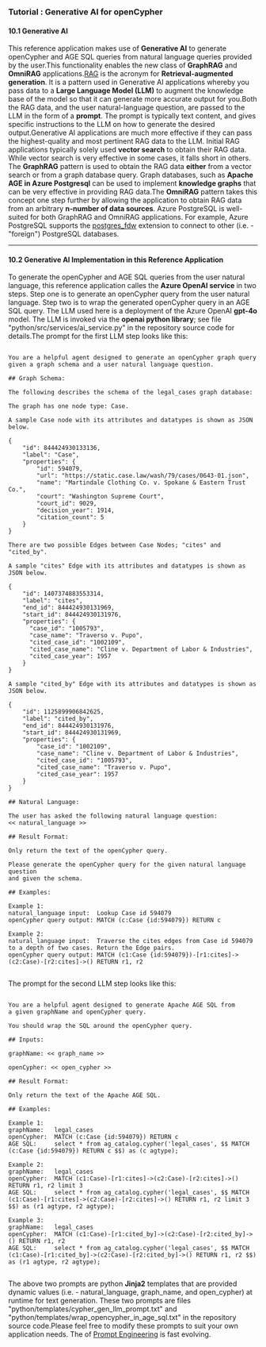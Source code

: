 ### Tutorial : Generative AI for openCypher

####  10.1 Generative AI

This reference application makes use of **Generative AI**
to generate openCypher and AGE SQL queries from natural language queries
provided by the user.This functionality enables the new class of
**GraphRAG** and **OmniRAG** applications.[RAG](https://azure.microsoft.com/en-us/resources/cloud-computing-dictionary/what-is-retrieval-augmented-generation-rag)
is the acronym for **Retrieval-augmented generation**. It is a pattern used
in Generative AI applications whereby you pass data to a **Large Language Model (LLM)**
to augment the knowledge base of the model so that it can generate more accurate output for you.Both the RAG data, and the user natural-language question, are passed to the LLM
in the form of a **prompt**. The prompt is typically text content,
and gives specific instructions to the LLM on how to generate the desired output.Generative AI applications are much more effective if they can pass the highest-quality
and most pertinent RAG data to the LLM. Initial RAG applications typically solely used
**vector search** to obtain their RAG data. While vector search is very effective
in some cases, it falls short in others. The **GraphRAG** pattern is used
to obtain the RAG data **either** from a vector search or from a graph database
query. Graph databases, such as **Apache AGE in Azure Postgresql** can be used to
implement **knowledge graphs** that can be very effective in providing RAG data.The **OmniRAG** pattern takes this concept one step further by allowing the
application to obtain RAG data from an arbitrary **n-number of data sources**.
Azure PostgreSQL is well-suited for both GraphRAG and OmniRAG applications.
For example, Azure PostgreSQL supports the
[postgres\_fdw](https://www.postgresql.org/docs/current/postgres-fdw.html)
extension to connect to other (i.e. - "foreign") PostgreSQL databases.

---

####  10.2 Generative AI Implementation in this Reference Application

To generate the openCypher and AGE SQL queries from the user natural language,
this reference application calles the **Azure OpenAI service**
in two steps. Step one is to generate an openCypher query from the user natural language.
Step two is to wrap the generated openCypher query in an AGE SQL query.
The LLM used here is a deployment of the Azure OpenAI **gpt-4o** model.
The LLM is invoked via the **openai python library**; see file
"python/src/services/ai\_service.py" in the repository source code for details.The prompt for the first LLM step looks like this:
```

You are a helpful agent designed to generate an openCypher graph query
given a graph schema and a user natural language question.

## Graph Schema:

The following describes the schema of the legal_cases graph database:

The graph has one node type: Case.

A sample Case node with its attributes and datatypes is shown as JSON below.

{
    "id": 844424930133136,
    "label": "Case",
    "properties": {
        "id": 594079,
        "url": "https://static.case.law/wash/79/cases/0643-01.json",
        "name": "Martindale Clothing Co. v. Spokane & Eastern Trust Co.",
        "court": "Washington Supreme Court",
        "court_id": 9029,
        "decision_year": 1914,
        "citation_count": 5
    }
}

There are two possible Edges between Case Nodes; "cites" and "cited_by".

A sample "cites" Edge with its attributes and datatypes is shown as JSON below.

{
    "id": 1407374883553314,
    "label": "cites",
    "end_id": 844424930131969,
    "start_id": 844424930131976,
    "properties": {
      "case_id": "1005793",
      "case_name": "Traverso v. Pupo",
      "cited_case_id": "1002109",
      "cited_case_name": "Cline v. Department of Labor & Industries",
      "cited_case_year": 1957
    }
}

A sample "cited_by" Edge with its attributes and datatypes is shown as JSON below.

{
    "id": 1125899906842625,
    "label": "cited_by",
    "end_id": 844424930131976,
    "start_id": 844424930131969,
    "properties": {
        "case_id": "1002109",
        "case_name": "Cline v. Department of Labor & Industries",
        "cited_case_id": "1005793",
        "cited_case_name": "Traverso v. Pupo",
        "cited_case_year": 1957
    }
}

## Natural Language:

The user has asked the following natural language question:
<< natural_language >>

## Result Format:

Only return the text of the openCypher query.

Please generate the openCypher query for the given natural language question
and given the schema.

## Examples:

Example 1:
natural_language input:  Lookup Case id 594079
openCypher query output: MATCH (c:Case {id:594079}) RETURN c 

Example 2:
natural_language input:  Traverse the cites edges from Case id 594079 to a depth of two cases. Return the Edge pairs.
openCypher query output: MATCH (c1:Case {id:594079})-[r1:cites]->(c2:Case)-[r2:cites]->() RETURN r1, r2
  
```
The prompt for the second LLM step looks like this:
```

You are a helpful agent designed to generate Apache AGE SQL from 
a given graphName and openCypher query.

You should wrap the SQL around the openCypher query.

## Inputs:

graphName: << graph_name >>

openCypher: << open_cypher >>

## Result Format:

Only return the text of the Apache AGE SQL.

## Examples:

Example 1:
graphName:   legal_cases
openCypher:  MATCH (c:Case {id:594079}) RETURN c 
AGE SQL:     select * from ag_catalog.cypher('legal_cases', $$ MATCH (c:Case {id:594079}) RETURN c $$) as (c agtype);

Example 2:
graphName:   legal_cases
openCypher:  MATCH (c1:Case)-[r1:cites]->(c2:Case)-[r2:cites]->() RETURN r1, r2 limit 3 
AGE SQL:     select * from ag_catalog.cypher('legal_cases', $$ MATCH (c1:Case)-[r1:cites]->(c2:Case)-[r2:cites]->() RETURN r1, r2 limit 3 $$) as (r1 agtype, r2 agtype);

Example 3:
graphName:   legal_cases
openCypher:  MATCH (c1:Case)-[r1:cited_by]->(c2:Case)-[r2:cited_by]->() RETURN r1, r2
AGE SQL:     select * from ag_catalog.cypher('legal_cases', $$ MATCH (c1:Case)-[r1:cited_by]->(c2:Case)-[r2:cited_by]->() RETURN r1, r2 $$) as (r1 agtype, r2 agtype);
  
```
The above two prompts are python **Jinja2** templates that are provided
dynamic values (i.e. - natural\_language, graph\_name, and open\_cypher) at runtime for text generation.
These two prompts are files "python/templates/cypher\_gen\_llm\_prompt.txt" and
"python/templates/wrap\_opencypher\_in\_age\_sql.txt" in the repository source code.Please feel free to modify these prompts to suit your own application needs.
The of [Prompt Engineering](https://azure.microsoft.com/en-us/resources/cloud-computing-dictionary/what-is-retrieval-augmented-generation-rag) is fast evolving.
```





  
```


